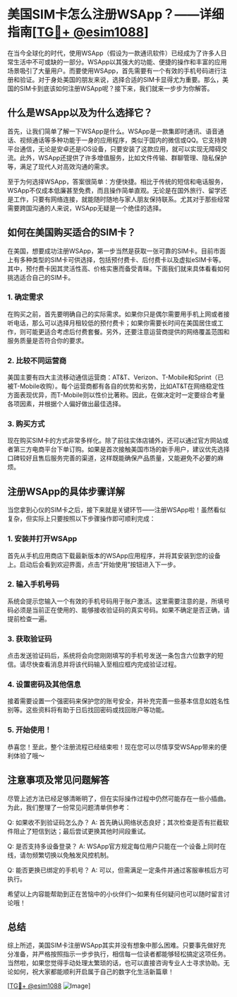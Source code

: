 # 美国SIM卡怎么注册WSApp？——详细指南[[TG💪+ @esim1088](https://t.me/s/esim1088)]

在当今全球化的时代，使用WSApp（假设为一款通讯软件）已经成为了许多人日常生活中不可或缺的一部分。WSApp以其强大的功能、便捷的操作和丰富的应用场景吸引了大量用户。而要使用WSApp，首先需要有一个有效的手机号码进行注册和验证。对于身处美国的朋友来说，选择合适的SIM卡显得尤为重要。那么，美国的SIM卡到底该如何注册WSApp呢？接下来，我们就来一步步为你解答。

## 什么是WSApp以及为什么选择它？

首先，让我们简单了解一下WSApp是什么。WSApp是一款集即时通讯、语音通话、视频通话等多种功能于一身的应用程序，类似于国内的微信或QQ。它支持跨平台通信，无论是安卓还是iOS设备，只要安装了这款应用，就可以实现无障碍交流。此外，WSApp还提供了许多增值服务，比如文件传输、群聊管理、隐私保护等，满足了现代人对高效沟通的需求。

至于为何选择WSApp，答案很简单：方便快捷。相比于传统的短信和电话服务，WSApp不仅成本低廉甚至免费，而且操作简单直观。无论是在国外旅行、留学还是工作，只要有网络连接，就能随时随地与家人朋友保持联系。尤其对于那些经常需要跨国沟通的人来说，WSApp无疑是一个绝佳的选择。

## 如何在美国购买适合的SIM卡？

在美国，想要成功注册WSApp，第一步当然是获取一张可靠的SIM卡。目前市面上有多种类型的SIM卡可供选择，包括预付费卡、后付费卡以及虚拟eSIM卡等。其中，预付费卡因其灵活性高、价格实惠而备受青睐。下面我们就来具体看看如何挑选适合自己的SIM卡。

### 1. 确定需求

在购买之前，首先要明确自己的实际需求。如果你只是偶尔需要用手机上网或者接听电话，那么可以选择月租较低的预付费卡；如果你需要长时间在美国居住或工作，则可能更适合考虑后付费套餐。另外，还要注意运营商提供的网络覆盖范围和服务质量是否符合你的要求。

### 2. 比较不同运营商

美国主要有四大主流移动通信运营商：AT&T、Verizon、T-Mobile和Sprint（已被T-Mobile收购）。每个运营商都有各自的优势和劣势，比如AT&T在网络稳定性方面表现优异，而T-Mobile则以性价比著称。因此，在做决定时一定要综合考量各项因素，并根据个人偏好做出最佳选择。

### 3. 购买方式

现在购买SIM卡的方式非常多样化。除了前往实体店铺外，还可以通过官方网站或者第三方电商平台下单订购。如果是首次接触美国市场的新手用户，建议优先选择口碑较好且售后服务完善的渠道，这样既能确保产品质量，又能避免不必要的麻烦。

## 注册WSApp的具体步骤详解

当您拿到心仪的SIM卡之后，接下来就是关键环节——注册WSApp啦！虽然看似复杂，但实际上只要按照以下步骤操作即可顺利完成：

### 1. 安装并打开WSApp

首先从手机应用商店下载最新版本的WSApp应用程序，并将其安装到您的设备上。启动后会看到欢迎界面，点击“开始使用”按钮进入下一步。

### 2. 输入手机号码

系统会提示您输入一个有效的手机号码用于账户激活。这里需要注意的是，所填号码必须是当前正在使用的、能够接收验证码的真实号码。如果不确定是否正确，请提前检查一遍。

### 3. 获取验证码

点击发送验证码后，系统将会向您刚刚填写的手机号发送一条包含六位数字的短信。请尽快查看消息并将该代码输入至相应框内完成验证过程。

### 4. 设置密码及其他信息

接着需要设置一个强密码来保护您的账号安全，并补充完善一些基本信息如姓名性别等。这些资料将有助于日后找回密码或找回账户等功能。

### 5. 开始使用！

恭喜您！至此，整个注册流程已经结束啦！现在您可以尽情享受WSApp带来的便利体验了哦～

## 注意事项及常见问题解答

尽管上述方法已经足够清晰明了，但在实际操作过程中仍然可能存在一些小插曲。为此，我们整理了一份常见问题清单供参考：

Q: 如果收不到验证码怎么办？
A: 首先确认网络状态良好；其次检查是否有拦截软件阻止了短信到达；最后尝试更换其他时间段重试。

Q: 是否支持多设备登录？
A: WSApp官方规定每位用户只能在一个设备上同时在线，请勿频繁切换以免触发风控机制。

Q: 能否更换已绑定的手机号？
A: 可以，但需满足一定条件并通过客服审核后方可执行。

希望以上内容能帮助到正在苦恼中的小伙伴们～如果有任何疑问也可以随时留言讨论哦！

## 总结

综上所述，美国SIM卡注册WSApp其实并没有想象中那么困难。只要事先做好充分准备，并严格按照指示一步步执行，相信每一位读者都能够轻松搞定这项任务。当然啦，如果您觉得手动处理太繁琐的话，也可以直接咨询专业人士寻求协助。无论如何，祝大家都能顺利开启属于自己的数字化生活新篇章！

[[TG💪+ @esim1088](https://t.me/s/esim1088) ![Image](https://i.postimg.cc/4NQfJmqS/Snipaste-2025-05-13-00-14-12.png)]